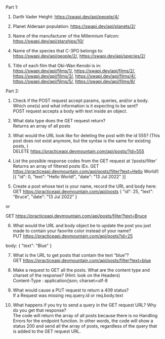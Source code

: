 Part 1:  
1. Darth Vader Height: https://swapi.dev/api/people/4/  

2. Planet Alderaan population: https://swapi.dev/api/planets/2/  

3. Name of the manufacturer of the Millennium Falcon: https://swapi.dev/api/starships/10/  

4. Name of the species that C-3PO belongs to: 
    https://swapi.dev/api/people/2/,
    https://swapi.dev/api/species/2/  
    

5. Title of each film that Obi-Wan Kenobi is in: 
    https://swapi.dev/api/films/1/,
    https://swapi.dev/api/films/2/,
    https://swapi.dev/api/films/3/,
    https://swapi.dev/api/films/4/,
    https://swapi.dev/api/films/5/,
    https://swapi.dev/api/films/6/  


Part 2:  
1. Check if the POST request accept params, queries, and/or a body. Which one(s) and what information is it expecting to be sent?  
POST request accepts a body with text inside an object.


2. What data type does the GET request return?  
Returns an array of all posts


3. What would the URL look like for deleting the post with the id 555? (This post does not exist anymore, but the syntax is the same for existing posts, )  
 DELETE https://practiceapi.devmountain.com/api/posts/?id=555


4. List the possible response codes from the GET request at ‘/posts/filter’  
Returns an array of filtered posts  (Ex. GET https://practiceapi.devmountain.com/api/posts/filter?text=Hello World!)
[{
    "id": 0,
    "text": "Hello World!",
    "date": "13 Jul 2022"
}]


5. Create a post whose text is your name, record the URL and body here:  
GET  https://practiceapi.devmountain.com/api/posts
{
    "id": 25,
    "text": "Bruce",
    "date": "13 Jul 2022"
}

or

GET https://practiceapi.devmountain.com/api/posts/filter?text=Bruce


6. What would the URL and body object be to update the post you just made to contain your faovrite color instead of your name?  
PUT https://practiceapi.devmountain.com/api/posts?id=25

body:
{
    "text": "Blue"
}


7. What is the URL to get posts that contain the text “blue”?  
GET https://practiceapi.devmountain.com/api/posts/filter?text=blue


8. Make a request to GET all the posts. What are the content type and charset of the response? (Hint: look on the Headers)  
Content-Type : application/json; charset=utf-8


9. What would cause a PUT request to return a 409 status?  
If a Request was missing req.query.id or req.body.text


10. What happens if you try to send a query in the GET request URL? Why do you get that response?  
The code will return the array of all posts because there is no Handling Errors for the endpoint function. In other words, the code will show a status 200 and send all the array of posts, regardless of the query that is added to the GET request URL.
